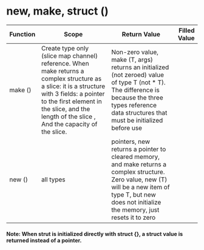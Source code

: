 # new, make, struct ()

| Function | Scope | Return Value | Filled Value |
| ------- | --- | ----------- | -------: |
make () | Create type only (slice map channel) reference. When make returns a complex structure as a slice: it is a structure with 3 fields: a pointer to the first element in the slice, and the length of the slice , And the capacity of the slice. | Non-zero value, make (T, args) returns an initialized (not zeroed) value of type T (not * T). The difference is because the three types reference data structures that must be initialized before use |
new () | all types | pointers, new returns a pointer to cleared memory, and make returns a complex structure. Zero value, new (T) will be a new item of type T, but new does not initialize the memory, just resets it to zero |


#### Note: When strut is initialized directly with struct {}, a struct value is returned instead of a pointer.